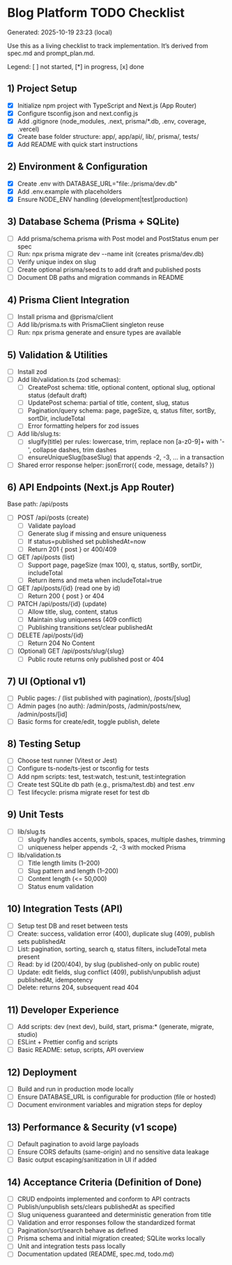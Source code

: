 # Blog Platform TODO Checklist

Generated: 2025-10-19 23:23 (local)

Use this as a living checklist to track implementation. It’s derived from spec.md and prompt_plan.md.

Legend: [ ] not started, [*] in progress, [x] done

## 1) Project Setup
- [x] Initialize npm project with TypeScript and Next.js (App Router)
- [x] Configure tsconfig.json and next.config.js
- [x] Add .gitignore (node_modules, .next, prisma/*.db, .env, coverage, .vercel)
- [x] Create base folder structure: app/, app/api/, lib/, prisma/, tests/
- [x] Add README with quick start instructions

## 2) Environment & Configuration
- [x] Create .env with DATABASE_URL="file:./prisma/dev.db"
- [x] Add .env.example with placeholders
- [x] Ensure NODE_ENV handling (development|test|production)

## 3) Database Schema (Prisma + SQLite)
- [ ] Add prisma/schema.prisma with Post model and PostStatus enum per spec
- [ ] Run: npx prisma migrate dev --name init (creates prisma/dev.db)
- [ ] Verify unique index on slug
- [ ] Create optional prisma/seed.ts to add draft and published posts
- [ ] Document DB paths and migration commands in README

## 4) Prisma Client Integration
- [ ] Install prisma and @prisma/client
- [ ] Add lib/prisma.ts with PrismaClient singleton reuse
- [ ] Run: npx prisma generate and ensure types are available

## 5) Validation & Utilities
- [ ] Install zod
- [ ] Add lib/validation.ts (zod schemas):
  - [ ] CreatePost schema: title, optional content, optional slug, optional status (default draft)
  - [ ] UpdatePost schema: partial of title, content, slug, status
  - [ ] Pagination/query schema: page, pageSize, q, status filter, sortBy, sortDir, includeTotal
  - [ ] Error formatting helpers for zod issues
- [ ] Add lib/slug.ts:
  - [ ] slugify(title) per rules: lowercase, trim, replace non [a-z0-9]+ with '-', collapse dashes, trim dashes
  - [ ] ensureUniqueSlug(baseSlug) that appends -2, -3, ... in a transaction
- [ ] Shared error response helper: jsonError({ code, message, details? })

## 6) API Endpoints (Next.js App Router)
Base path: /api/posts
- [ ] POST /api/posts (create)
  - [ ] Validate payload
  - [ ] Generate slug if missing and ensure uniqueness
  - [ ] If status=published set publishedAt=now
  - [ ] Return 201 { post } or 400/409
- [ ] GET /api/posts (list)
  - [ ] Support page, pageSize (max 100), q, status, sortBy, sortDir, includeTotal
  - [ ] Return items and meta when includeTotal=true
- [ ] GET /api/posts/{id} (read one by id)
  - [ ] Return 200 { post } or 404
- [ ] PATCH /api/posts/{id} (update)
  - [ ] Allow title, slug, content, status
  - [ ] Maintain slug uniqueness (409 conflict)
  - [ ] Publishing transitions set/clear publishedAt
- [ ] DELETE /api/posts/{id}
  - [ ] Return 204 No Content
- [ ] (Optional) GET /api/posts/slug/{slug}
  - [ ] Public route returns only published post or 404

## 7) UI (Optional v1)
- [ ] Public pages: / (list published with pagination), /posts/[slug]
- [ ] Admin pages (no auth): /admin/posts, /admin/posts/new, /admin/posts/[id]
- [ ] Basic forms for create/edit, toggle publish, delete

## 8) Testing Setup
- [ ] Choose test runner (Vitest or Jest)
- [ ] Configure ts-node/ts-jest or tsconfig for tests
- [ ] Add npm scripts: test, test:watch, test:unit, test:integration
- [ ] Create test SQLite db path (e.g., prisma/test.db) and test .env
- [ ] Test lifecycle: prisma migrate reset for test db

## 9) Unit Tests
- [ ] lib/slug.ts
  - [ ] slugify handles accents, symbols, spaces, multiple dashes, trimming
  - [ ] uniqueness helper appends -2, -3 with mocked Prisma
- [ ] lib/validation.ts
  - [ ] Title length limits (1–200)
  - [ ] Slug pattern and length (1–200)
  - [ ] Content length (<= 50,000)
  - [ ] Status enum validation

## 10) Integration Tests (API)
- [ ] Setup test DB and reset between tests
- [ ] Create: success, validation error (400), duplicate slug (409), publish sets publishedAt
- [ ] List: pagination, sorting, search q, status filters, includeTotal meta present
- [ ] Read: by id (200/404), by slug (published-only on public route)
- [ ] Update: edit fields, slug conflict (409), publish/unpublish adjust publishedAt, idempotency
- [ ] Delete: returns 204, subsequent read 404

## 11) Developer Experience
- [ ] Add scripts: dev (next dev), build, start, prisma:* (generate, migrate, studio)
- [ ] ESLint + Prettier config and scripts
- [ ] Basic README: setup, scripts, API overview

## 12) Deployment
- [ ] Build and run in production mode locally
- [ ] Ensure DATABASE_URL is configurable for production (file or hosted)
- [ ] Document environment variables and migration steps for deploy

## 13) Performance & Security (v1 scope)
- [ ] Default pagination to avoid large payloads
- [ ] Ensure CORS defaults (same-origin) and no sensitive data leakage
- [ ] Basic output escaping/sanitization in UI if added

## 14) Acceptance Criteria (Definition of Done)
- [ ] CRUD endpoints implemented and conform to API contracts
- [ ] Publish/unpublish sets/clears publishedAt as specified
- [ ] Slug uniqueness guaranteed and deterministic generation from title
- [ ] Validation and error responses follow the standardized format
- [ ] Pagination/sort/search behave as defined
- [ ] Prisma schema and initial migration created; SQLite works locally
- [ ] Unit and integration tests pass locally
- [ ] Documentation updated (README, spec.md, todo.md)
